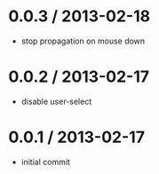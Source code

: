 
0.0.3 / 2013-02-18 
==================

  * stop propagation on mouse down

0.0.2 / 2013-02-17 
==================

  * disable user-select

0.0.1 / 2013-02-17 
==================

  * initial commit

